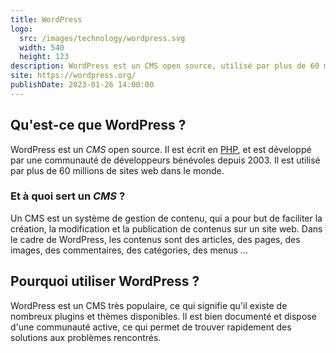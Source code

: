 ```yaml
---
title: WordPress
logo:
  src: /images/technology/wordpress.svg
  width: 540
  height: 123
description: WordPress est un CMS open source, utilisé par plus de 60 millions de sites web dans le monde.
site: https://wordpress.org/
publishDate: 2023-01-26 14:00:00
---
```


## Qu'est-ce que WordPress ?

WordPress est un *CMS* open source. Il est écrit en [PHP](/technologie/php), et est développé par une communauté de développeurs bénévoles depuis 2003. Il est utilisé par plus de 60 millions de sites web dans le monde.

### Et à quoi sert un *CMS* ?

Un CMS est un système de gestion de contenu, qui a pour but de faciliter la création, la modification et la publication de contenus sur un site web. Dans le cadre de WordPress, les contenus sont des articles, des pages, des images, des commentaires, des catégories, des menus ...

## Pourquoi utiliser WordPress ?

WordPress est un CMS très populaire, ce qui signifie qu'il existe de nombreux plugins et thèmes disponibles. Il est bien documenté et dispose d'une communauté active, ce qui permet de trouver rapidement des solutions aux problèmes rencontrés.
